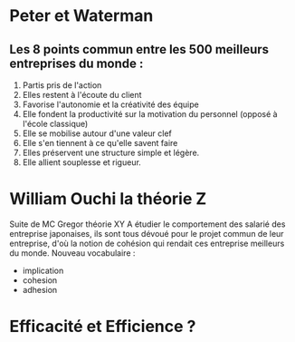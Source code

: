 # Peter et Waterman
## Les 8 points commun entre les 500 meilleurs entreprises du monde :
1. Partis pris de l'action
2. Elles restent à l'écoute du client
3. Favorise l'autonomie et la créativité des équipe
4. Elle fondent la productivité sur la motivation du personnel (opposé à l'école classique)
5. Elle se mobilise autour d'une valeur clef
6. Elle s'en tiennent à ce qu'elle savent faire
7. Elles préservent une structure simple et légère.
8. Elle allient souplesse et rigueur.
# William Ouchi la théorie Z
Suite de MC Gregor théorie XY
A étudier le comportement des salarié des entreprise japonaises, ils sont tous dévoué pour le projet commun de leur entreprise, d'où la notion de cohésion qui rendait ces entreprise meilleurs du monde.
Nouveau vocabulaire :
-  implication
- cohesion
- adhesion
# Efficacité et Efficience ?
